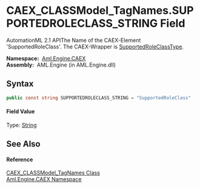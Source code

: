 CAEX_CLASSModel_TagNames.SUPPORTEDROLECLASS_STRING Field
========================================================
AutomationML 2.1 APIThe Name of the CAEX-Element 'SupportedRoleClass'. The CAEX-Wrapper is [SupportedRoleClassType][1].

  **Namespace:**  [Aml.Engine.CAEX][2]  
  **Assembly:**  AML.Engine (in AML.Engine.dll)

Syntax
------

```csharp
public const string SUPPORTEDROLECLASS_STRING = "SupportedRoleClass"
```

#### Field Value
Type: [String][3]

See Also
--------

#### Reference
[CAEX_CLASSModel_TagNames Class][4]  
[Aml.Engine.CAEX Namespace][2]  

[1]: ../SupportedRoleClassType/README.md
[2]: ../README.md
[3]: https://docs.microsoft.com/dotnet/api/system.string
[4]: README.md
[5]: https://www.automationml.org
[6]: ../../icons/logoShade.png